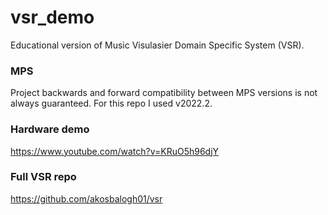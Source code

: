 # vsr_demo
Educational version of Music Visulasier Domain Specific System (VSR).

### MPS
Project backwards and forward compatibility between MPS versions is not always guaranteed. For this repo I used v2022.2.

### Hardware demo
https://www.youtube.com/watch?v=KRuO5h96djY

### Full VSR repo
https://github.com/akosbalogh01/vsr
